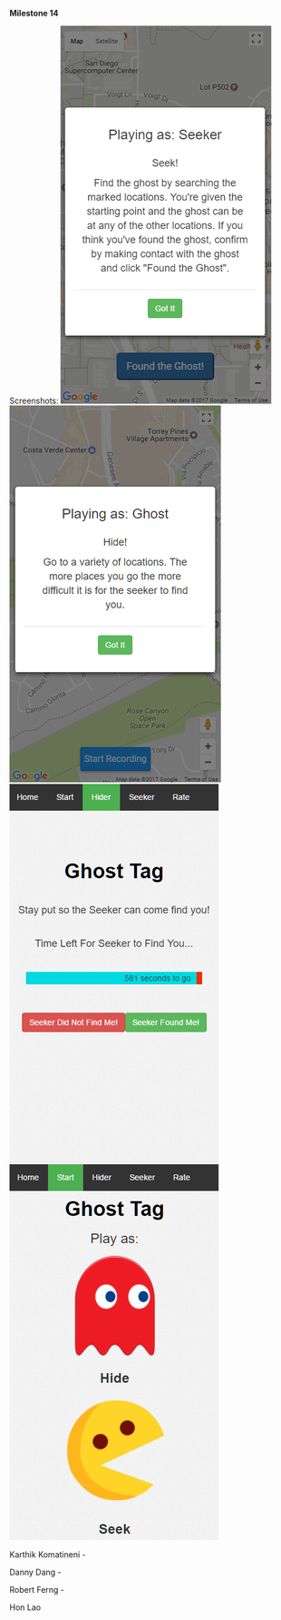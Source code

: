 **Milestone 14**

Screenshots:
![](/images/modalSeeker.png)
![](/images/modalRecord.png)
![](/images/waitTimer.png)
![](/images/selectFits.png)

Karthik Komatineni - 

Danny Dang - 

Robert Ferng -

Hon Lao

